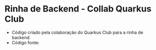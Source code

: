 # Rinha de Backend - Collab Quarkus Club

- Código criado pela colaboração do Quarkus Club para a rinha de backend.
- Código fonte: 